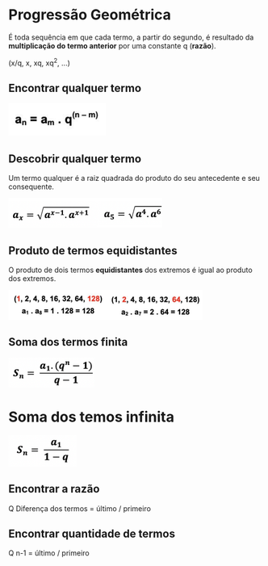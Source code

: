 # Progressão Geométrica

É toda sequência em que cada termo, a partir do segundo, é resultado da **multiplicação do termo anterior** por uma constante q (**razão**).

(x/q, x, xq, xq<sup>2</sup>, ...)

## Encontrar qualquer termo

![Termo](01-progressao-geometrica__termo_01.png)

## Descobrir qualquer termo

Um termo qualquer é a raiz quadrada do produto do seu antecedente e seu consequente.

![Termo](01-progressao-geometrica__termo_02.png)

## Produto de termos equidistantes

O produto de dois termos **equidistantes** dos extremos é igual ao produto dos extremos.

![Termo](01-progressao-geometrica__termo_03.png)

## Soma dos termos finita

![Termo](01-progressao-geometrica__termo_04.png)

# Soma dos temos infinita

![Termo](01-progressao-geometrica__termo_05.png)

## Encontrar a razão

Q Diferença dos termos = último / primeiro

## Encontrar quantidade de termos

Q n-1 = último / primeiro




